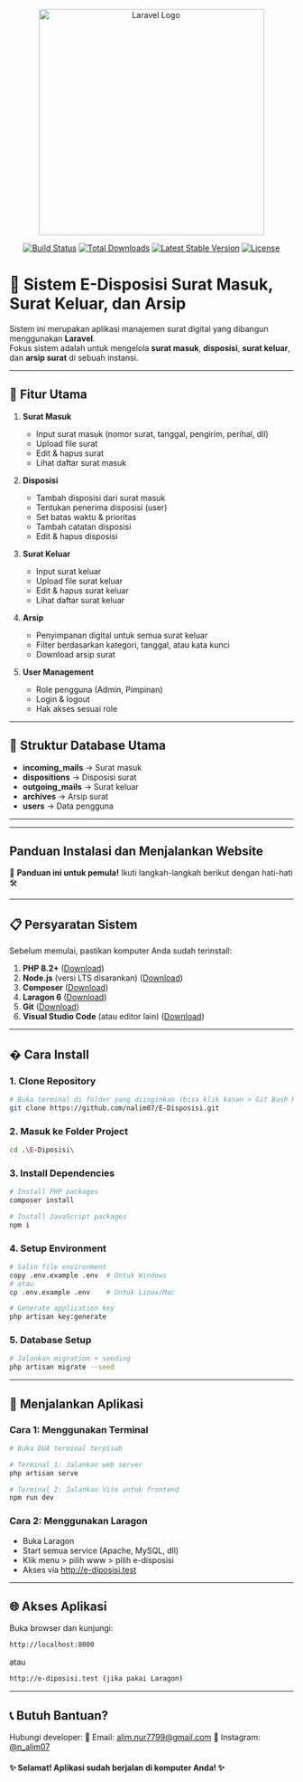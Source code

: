 <p align="center"><a href="https://laravel.com" target="_blank"><img src="https://raw.githubusercontent.com/laravel/art/master/logo-lockup/5%20SVG/2%20CMYK/1%20Full%20Color/laravel-logolockup-cmyk-red.svg" width="400" alt="Laravel Logo"></a></p>

<p align="center">
<a href="https://github.com/laravel/framework/actions"><img src="https://github.com/laravel/framework/workflows/tests/badge.svg" alt="Build Status"></a>
<a href="https://packagist.org/packages/laravel/framework"><img src="https://img.shields.io/packagist/dt/laravel/framework" alt="Total Downloads"></a>
<a href="https://packagist.org/packages/laravel/framework"><img src="https://img.shields.io/packagist/v/laravel/framework" alt="Latest Stable Version"></a>
<a href="https://packagist.org/packages/laravel/framework"><img src="https://img.shields.io/packagist/l/laravel/framework" alt="License"></a>
</p>

# 📄 Sistem E-Disposisi Surat Masuk, Surat Keluar, dan Arsip

Sistem ini merupakan aplikasi manajemen surat digital yang dibangun menggunakan **Laravel**.  
Fokus sistem adalah untuk mengelola **surat masuk**, **disposisi**, **surat keluar**, dan **arsip surat** di sebuah instansi.

---

## 🚀 Fitur Utama

1. **Surat Masuk**
   - Input surat masuk (nomor surat, tanggal, pengirim, perihal, dll)
   - Upload file surat
   - Edit & hapus surat
   - Lihat daftar surat masuk

2. **Disposisi**
   - Tambah disposisi dari surat masuk
   - Tentukan penerima disposisi (user)
   - Set batas waktu & prioritas
   - Tambah catatan disposisi
   - Edit & hapus disposisi

3. **Surat Keluar**
   - Input surat keluar
   - Upload file surat keluar
   - Edit & hapus surat keluar
   - Lihat daftar surat keluar

4. **Arsip**
   - Penyimpanan digital untuk semua surat keluar
   - Filter berdasarkan kategori, tanggal, atau kata kunci
   - Download arsip surat

5. **User Management**
   - Role pengguna (Admin, Pimpinan)
   - Login & logout
   - Hak akses sesuai role

---

## 📂 Struktur Database Utama

- **incoming_mails** → Surat masuk
- **dispositions** → Disposisi surat
- **outgoing_mails** → Surat keluar
- **archives** → Arsip surat
- **users** → Data pengguna

---

---
## Panduan Instalasi dan Menjalankan Website

📝 **Panduan ini untuk pemula!** Ikuti langkah-langkah berikut dengan hati-hati 🛠️

---

## 📋 Persyaratan Sistem
Sebelum memulai, pastikan komputer Anda sudah terinstall:
1. **PHP 8.2+** ([Download](https://www.php.net/downloads.php))
2. **Node.js** (versi LTS disarankan) ([Download](https://nodejs.org))
3. **Composer** ([Download](https://getcomposer.org))
4. **Laragon 6** ([Download](https://github.com/leokhoa/laragon/releases))
5. **Git** ([Download](https://git-scm.com/downloads))
6. **Visual Studio Code** (atau editor lain) ([Download](https://code.visualstudio.com))

---

## � Cara Install

### 1. Clone Repository
```bash
# Buka terminal di folder yang diinginkan (bisa klik kanan > Git Bash Here)
git clone https://github.com/nalim07/E-Disposisi.git
```

### 2. Masuk ke Folder Project
```bash
cd .\E-Diposisi\
```

### 3. Install Dependencies
```bash
# Install PHP packages
composer install

# Install JavaScript packages
npm i
```

### 4. Setup Environment
```bash
# Salin file environment
copy .env.example .env  # Untuk Windows
# atau
cp .env.example .env    # Untuk Linux/Mac

# Generate application key
php artisan key:generate
```
### 5. Database Setup
```bash
# Jalankan migration + seeding
php artisan migrate --seed
```

---

## 🚀 Menjalankan Aplikasi
### Cara 1: Menggunakan Terminal
```bash
# Buka DUA terminal terpisah

# Terminal 1: Jalankan web server
php artisan serve

# Terminal 2: Jalankan Vite untuk frontend
npm run dev
```
### Cara 2: Menggunakan Laragon
- Buka Laragon
- Start semua service (Apache, MySQL, dll)
- Klik menu  > pilih www > pilih e-disposisi
- Akses via http://e-diposisi.test

---

## 🌐 Akses Aplikasi
Buka browser dan kunjungi:
```bash
http://localhost:8000
```
atau
```bash
http://e-diposisi.test (jika pakai Laragon)
```

---

## 📞 Butuh Bantuan?
Hubungi developer:
📧 Email: alim.nur7799@gmail.com
📸 Instagram: [@n_alim07](https://instagram.com/n_alim07)

#### ✨ Selamat! Aplikasi sudah berjalan di komputer Anda! ✨
